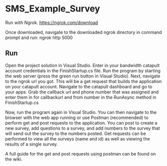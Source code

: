 # SMS_Example_Survey

Run with Ngrok. https://ngrok.com/download

Once downloaded, navigate to the downloaded ngrok directory in command prompt and run: ngrok http 5000 


## Run

Open the project solution in Visual Studio. Enter in your bandwidth catapult account credentials in the FinishStartup.cs file.
Run the program by starting the web server (press the green run button in Visual Studio). Next, navigate to the ngrok url
you got. This will be a get request that builds the application on your catapult account. Navigate to the catapult dashboard and
go to your apps. Grab the callback url and phone number that was assigned and enter them in for callbackurl and from number
in the RunAsync method in FinishStartup.cs

Now, run the program again in Visual Studio. You can then navigate to the browser with the web app running 
or use Postman (recommended) to perform get and post requests to the application. You can post to create a new survey,
add questions to a survey, and add numbers to the survey that will send out the survey to the numbers posted. 
Get requests can be performed to view all the surveys (name and id) as well as viewing the results of a single survey.

A full guide for the get and post requests using postman can be found on the wiki.

